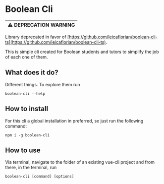 # Boolean Cli

| :warning:  DEPRECATION WARNING   |
|-----------------------------------------|
Library deprecated in favor of [https://github.com/leicaflorian/boolean-cli-ts](https://github.com/leicaflorian/boolean-cli-ts).

This is simple cli created for Boolean students and tutors to simplify the job of each one of them.

## What does it do?

Different things. To explore them run 
```shell
boolean-cli --help
```

## How to install

For this cli a global installation in preferred, so just run the following command:

```shell
npm i -g boolean-cli 
```

## How to use

Via terminal, navigate to the folder of an existing vue-cli project and from there, in the terminal, run

```shell
boolean-cli [command] [options]
```
